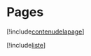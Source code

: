 # Pages

[!include[contenudelapage](pages.contenudelapage.autogen.md)]

[!include[liste](pages.liste.autogen.md)]







